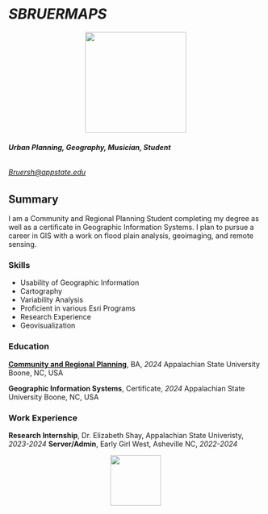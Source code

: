 # *SBRUERMAPS* 

<center> <img src= "/selfie2.avif" width='200'> </center>

###### **Urban Planning, Geography, Musician, Student** 
###### Bruersh@appstate.edu



## Summary

I am a Community and Regional Planning Student completing my degree as well as a certificate in Geographic Information Systems. I plan to pursue a career in GIS with a work on flood plain analysis, geoimaging, and remote sensing. 

### Skills
- Usability of Geographic Information
- Cartography
- Variability Analysis
- Proficient in various Esri Programs
- Research Experience
- Geovisualization

### Education

**[Community and Regional Planning](https://geo.appstate.edu/)**, BA, *2024*
Appalachian State University
Boone, NC, USA

**Geographic Information Systems**, Certificate, *2024*
Appalachian State University
Boone, NC, USA

### Work Experience

**Research Internship**, Dr. Elizabeth Shay, Appalachian State Univeristy, *2023-2024*
**Server/Admin**, Early Girl West, Asheville NC, *2022-2024*

<center><img src="https://www.boredpanda.com/blog/wp-content/uploads/2017/03/58c64a00e2531_Y3ibubf__605.jpg" width=100>